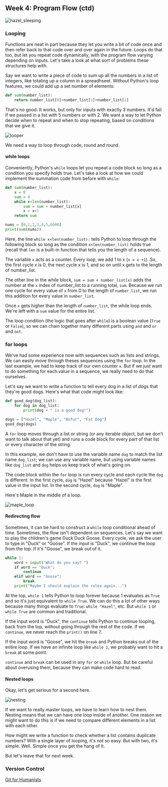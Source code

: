 ## Week 4: Program Flow (ctd)

![hazel_sleeping](assets/hazel_sleeping.jpg)

### Looping

Functions are neat in part because they let you write a bit of code once and then refer back to that code over and over again in the future. Loops do that too, but let you repeat code dynamically, with the program flow varying depending on inputs. Let's take a look at what sort of problems these structures help with.

Say we want to write a piece of code to sum up all the numbers in a list of integers, like totaling up a column in a spreadhseet. Without Python's loop features, we could add up a set number of elements:

```python
def sum(number_list):
    return number_list[0]+number_list[1]+number_list[2]
```

That's no good. It works, but only for inputs with exactly 3 numbers. It'd fail if we passed in a list with 5 numbers or with 2. We want a way to let Python decide when to repeat and when to stop repeating, based on conditions that we give it.

![looper](assets/looper.gif)

We need a way to loop through code, round and round.

#### while loops

Conveniently, Python's `while` loops let you repeat a code block so long as a condition you specify holds true. Let's take a look at how we could implement the summation code from before with `while`:

```python
def sum(number_list):
    x = 0
    sum = 0
    while x<len(number_list):
        sum = sum + number_list[x]
        x = x+1
    return sum

nums = [0,1,2,3,4,5,6000]
print(sum(nums))
```

Here, the line `while x<len(number_list):` tells Python to loop through the following block so long as the condition `x<len(number_list)` holds true (recall that `len` is a built-in function that tells you the length of a sequence).

The variable `x` acts as a counter. Every loop, we add 1 to x (`x = x +1`). So, the first cycle x is 0, the next cycle x is 1, and so on until x gets to the length of number_list. 

The other line in the while block, `sum = sum + number_list[x]` adds the number at the `x` index of number_list to a running total, `sum`. Because we run one cycle for every value of `x` from 0 to the length of `number_list`, we run this addition for every value in `number_list`.

Once `x` gets higher than the length of `number_list`, the while loop ends. We're left with a `sum` value for the entire list.

The loop condition (the logic that goes after `while`) is a boolean value (`True` or `False`), so we can chain together many different parts using `and` and `or` and `not`. 

### for loops

We've had some experience now with sequences such as lists and strings. We can easily move through theses sequences using the `for` loop. In the last example, we had to keep track of our own counter `x`. But if we just want to do something for each value in a sequence, we really need to do that ourselves.

Let's say we want to write a function to tell every dog in a list of dogs that they're good dogs. Here's what that code might look like:

```python
def good_dog(dog_list):
    for dog in dog_list:
        print(dog + " is a good dog!")

dogs = ["Hazel", "Maple", "Bofur", "Fat Dog"]
good_dog(dogs)
```

A `for` loop moves through a list or string (or any iterable object, but we don't want to talk about that yet) and runs a code block for every part of that list or every character of the string.

In this example, we don't have to use the variable name `dog` to match the list name `dog_list`; we can use any variable name, but using variable names like `dog_list` and `dog` helps us keep track of what's going on.

The code block within the `for` loop is run every cycle and each cycle the `dog` is different. In the first cycle, `dog` is "Hazel" because "Hazel" is the first value in the input list. In the second cycle, `dog` is "Maple".

Here's Maple in the middle of a loop.

![maple_loop](assets/maple_loop.jpg)

#### Redirecting flow

Sometimes, it can be hard to construct a `while` loop conditional ahead of time. Sometimes, the flow isn't dependent on sequences. Let's say we want to play the children's game Duck Duck Goose. Every cycle, we ask the user to type in "Duck" or "Goose". If the input is "Duck", we continue the loop from the top. If it's "Goose", we break out of it.

```python
while 1:
    word = input("What do you say? ")
    if word == "Duck":
        continue
    elif word == "Goose":
        break
    print("Maybe I should explain the rules again...")
```

At the top, `while 1` tells Python to loop forever because 1 evaluates as `True` and so it's just equivalent to `while True`. We can do this a lot of other ways because many things evaluate to `True`: `while "Hazel"`, etc. But `while 1` or `while True` are common and traditional.

If the input word is "Duck", the `continue` tells Python to continue looping, back from the top, *without* going through the rest of the code. If we `continue`, we never reach the `print()` on line 7.

If the input word is "Goose", we hit the `break` and Python breaks out of the entire loop. If we have an infinite loop like `while 1`, we probably want to hit a `break` at some point.

`continue` and `break` can be used in any `for` or `while` loop. But be careful about overusing them, because they can make code hard to read.

#### Nested loops

Okay, let's get serious for a second here.

![nesting](assets/nesting.gif)

If we want to really master loops, we have to learn how to nest them. Nesting means that we can have one loop inside of another. One reason we might want to do this is if we need to compare different elements in a list with each other.

How might we write a function to check whether a list contains duplicate numbers? With a single layer of looping, it's not so easy. But with two, it's simple. Well. Simple once you get the hang of it.

But let's leave that for next week.


### Version Control

[Git for Humanists](https://shane-et-al.github.io/git_slab/)